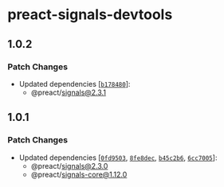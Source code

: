# preact-signals-devtools

## 1.0.2

### Patch Changes

- Updated dependencies [[`b178480`](https://github.com/preactjs/signals/commit/b17848089b3d396e0160e9d54a73d109d4674845)]:
  - @preact/signals@2.3.1

## 1.0.1

### Patch Changes

- Updated dependencies [[`0fd9503`](https://github.com/preactjs/signals/commit/0fd9503a53ad6836ac445d7d384b8f153b93a158), [`8fe8dec`](https://github.com/preactjs/signals/commit/8fe8decd9b5c6c4fd5b357730838eda030c25ae2), [`b45c2b6`](https://github.com/preactjs/signals/commit/b45c2b6e7e0c852a2df4ff7dd541864b4dd5c663), [`6cc7005`](https://github.com/preactjs/signals/commit/6cc700595278d241f276c40dd0ecf162c9e432d8)]:
  - @preact/signals@2.3.0
  - @preact/signals-core@1.12.0
